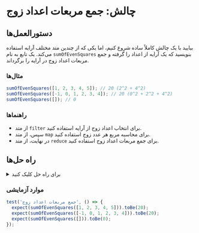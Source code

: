 # چالش: جمع مربعات اعداد زوج

## دستورالعمل‌ها

بیایید با یک چالش کاملاً ساده شروع کنیم، اما یکی که از چندین متد مختلف آرایه استفاده می‌کند. یک تابع به نام `sumOfEvenSquares` بنویسید که یک آرایه از اعداد را گرفته و جمع مربعات اعداد زوج در آرایه را برگرداند.

### مثال‌ها

```js
sumOfEvenSquares([1, 2, 3, 4, 5]); // 20 (2^2 + 4^2)
sumOfEvenSquares([-1, 0, 1, 2, 3, 4]); // 20 (0^2 + 2^2 + 4^2)
sumOfEvenSquares([]); // 0
```

### راهنماها

- از متد `filter` برای انتخاب اعداد زوج از آرایه استفاده کنید.
- سپس، از متد `map` برای محاسبه مربع هر عدد زوج استفاده کنید.
- در نهایت، از متد `reduce` برای جمع مربعات اعداد زوج استفاده کنید.

## راه حل‌ها

<details>
  <summary>برای راه حل کلیک کنید</summary>

```js
function sumOfEvenSquares(numbers) {
  const evenSquares = numbers
    .filter((num) => num % 2 === 0)
    .map((num) => num ** 2);

  return evenSquares.reduce((sum, square) => sum + square, 0);
}
```

### توضیحات

این راه‌حل را می‌توانید به چندین روش مختلف پیاده‌سازی کنید. این تنها یک مثال است.

- یک متغیر به نام `evenSquares` ایجاد کرده و آن را برابر با نتیجه فراخوانی متد `filter` روی آرایه `numbers` و سپس فراخوانی متد `map` روی نتیجه آن قرار دهید.

- برای متد `filter` یک تابع بازگشتی ایجاد کنید که یک عدد را به عنوان ورودی دریافت کرده و اگر عدد زوج باشد `true` و در غیر این صورت `false` را برگرداند. ما از اپراتور باقیمانده (`%`) برای بررسی اینکه عدد زوج است یا خیر استفاده کرده‌ایم.

- برای متد `map` یک تابع بازگشتی ایجاد کنید که یک عدد را به عنوان ورودی دریافت کرده و مربع آن عدد را برگرداند. اکنون ما یک آرایه از مربعات اعداد زوج داریم.

- در نهایت، متد `reduce` را بر روی آرایه `evenSquares` فراخوانی کنید و یک تابع بازگشتی ارسال کنید که یک جمع و یک مربع را به عنوان ورودی دریافت کرده و جمع آن و مربع را برگرداند. ما مقدار اولیه جمع را برابر با `0` قرار داده‌ایم.

ما می‌توانیم این را با پیوستن متدها و استفاده از یک تابع کمانی کوتاه کنیم:

```js
const sumOfEvenSquares = (numbers) =>
  numbers
    .filter((num) => num % 2 === 0)
    .map((num) => num ** 2)
    .reduce((sum, square) => sum + square, 0);
```

</details>

### موارد آزمایشی

```js
test('جمع مربعات اعداد زوج', () => {
  expect(sumOfEvenSquares([1, 2, 3, 4, 5])).toBe(20);
  expect(sumOfEvenSquares([-1, 0, 1, 2, 3, 4])).toBe(20);
  expect(sumOfEvenSquares([])).toBe(0);
});
```
